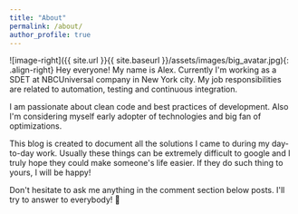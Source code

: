 ```yaml
---
title: "About"
permalink: /about/
author_profile: true
---
```


![image-right]({{ site.url }}{{ site.baseurl }}/assets/images/big_avatar.jpg){: .align-right}
Hey everyone! My name is Alex.
Currently I'm working as a SDET at NBCUniversal company in New York city. My job responsibilities are related to automation, testing and continuous integration. 

I am passionate about clean code and best practices of development.  Also I'm considering myself early adopter of technologies and big fan of optimizations. 

This blog is created to document all the solutions I came to during my day-to-day work. Usually these things can be extremely difficult to google and I truly hope they could make someone's life easier. If they do such thing to yours, I will be happy! 

Don't hesitate to ask me anything in the comment section below posts. I'll try to answer to everybody! :beer: